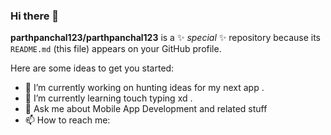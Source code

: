 ### Hi there 👋


**parthpanchal123/parthpanchal123** is a ✨ _special_ ✨ repository because its `README.md` (this file) appears on your GitHub profile.

Here are some ideas to get you started:

- 🔭 I’m currently working on hunting ideas for my next app .
- 🌱 I’m currently learning touch typing xd .
- 💬 Ask me about Mobile App Development and related stuff
- 📫 How to reach me: [](https://parthpanchal123.github.io/profile/)


